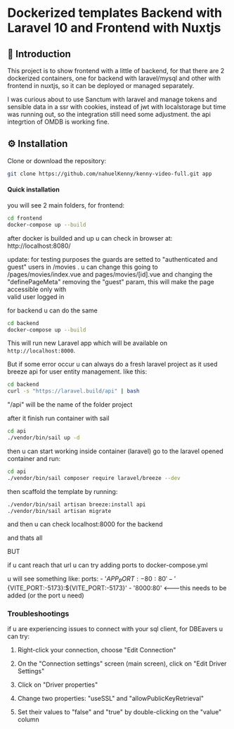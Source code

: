 # Dockerized templates Backend with Laravel 10 and Frontend with Nuxtjs

## 📜 Introduction
This project is to show frontend with a little of backend, for that there are 2 dockerized containers,
one for backend with laravel/mysql and other with frontend in nuxtjs, so it can be deployed or managed separately.

I was curious about to use Sanctum with laravel and manage tokens and sensible data in a ssr with cookies, instead of
jwt with localstorage but time was running out, so the integration still need some adjustment.
the api integrtion of OMDB is working fine.
## ⚙ Installation

Clone or download the repository:

```bash
git clone https://github.com/nahuelKenny/kenny-video-full.git app
```

#### Quick installation

you will see 2 main folders, for frontend:

```bash
cd frontend
docker-compose up --build
```
after docker is builded and up u can check in browser at: http://localhost:8080/

update: for testing purposes the guards are setted to "authenticated and guest" users in /movies .
u can change this going to /pages/movies/index.vue  and pages/movies/[id].vue and changing the
"definePageMeta" removing the "guest" param, this will make the page accessible only with  
valid user logged in

for backend u can do the same

```bash
cd backend
docker-compose up --build
```

This will run new Laravel app which will be available on `http://localhost:8000`.


But if some error occur u can always do a fresh laravel project as it used breeze api for user entity management.
like this:

```bash
cd backend
curl -s "https://laravel.build/api" | bash
```

"/api" will be the name of the folder project

after it finish run container with sail

```bash
cd api
./vendor/bin/sail up -d
```

then u can start working inside container (laravel)
go to the laravel opened container and run:
```bash
cd api
./vendor/bin/sail composer require laravel/breeze --dev
```

then scaffold the template by running:
```bash
./vendor/bin/sail artisan breeze:install api
./vendor/bin/sail artisan migrate
```
and then u can check localhost:8000 for the backend

and thats all

BUT

if u cant reach that url u can try adding ports to docker-compose.yml

u will see something like:
ports:
            - '${APP_PORT:-80}:80'
            - '${VITE_PORT:-5173}:${VITE_PORT:-5173}'
            - '8000:80' <---this needs to be added (or the port u need)


### Troubleshootings

if u are experiencing issues to connect with your sql client, for DBEavers u can try:

1. Right-click your connection, choose "Edit Connection"

2. On the "Connection settings" screen (main screen), click on "Edit Driver Settings"

3. Click on "Driver properties"

4. Change two properties: "useSSL" and "allowPublicKeyRetrieval"

5. Set their values to "false" and "true" by double-clicking on the "value" column


